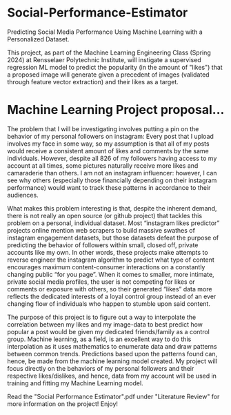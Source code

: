 # Social-Performance-Estimator
 Predicting Social Media Performance Using Machine Learning with a Personalized Dataset.

 This project, as part of the Machine Learning Engineering Class (Spring 2024) at Rensselaer Polytechnic Institute, will instigate a supervised regression ML model to predict the popularity (in the amount of "likes") that a proposed image will generate given a precedent of images (validated through feature vector extraction) and their likes as a target. 


# Machine Learning Project proposal...
 
 The problem that I will be investigating involves putting a pin on the behavior of my personal followers on instagram: Every post that I upload involves my face in some way, so my assumption is that all of my posts would receive a consistent amount of likes and comments by the same individuals. However, despite all 826 of my followers having access to my account at all times, some pictures naturally receive more likes and camaraderie than others. I am not an instagram influencer: however, I can see why others (especially those financially depending on their instagram performance) would want to track these patterns in accordance to their audiences.
 
 What makes this problem interesting is that, despite the inherent demand, there is not really an open source (or github project) that tackles this problem on a personal, individual dataset. Most “instagram likes predictor” projects online mention web scrapers to build massive swathes of instagram engagement datasets, but those datasets defeat the purpose of predicting the behavior of followers within small, closed off, private accounts like my own. In other words, these projects make attempts to reverse engineer the instagram algorithm to predict what type of content encourages maximum content-consumer interactions on a constantly changing public “for you page”. When it comes to smaller, more intimate, private social media profiles, the user is not competing for likes or comments or exposure with others, so their generated “likes” data more reflects the dedicated interests of a loyal control group instead of an ever changing flow of individuals who happen to stumble upon said content. 
 
 The purpose of this project is to figure out a way to interpolate the correlation between my likes and my image-data to best predict how popular a post would be given my dedicated friends/family as a control group. Machine learning, as a field, is an excellent way to do this interpolation as it uses mathematics to enumerate data and draw patterns between common trends. Predictions based upon the patterns found can, hence, be made from the machine learning model created. My project will focus directly on the behaviors of my personal followers and their respective likes/dislikes, and hence, data from my account will be used in training and fitting my Machine Learning model. 

 Read the "Social Performance Estimator".pdf under "Literature Review" for more information on the project! Enjoy!
